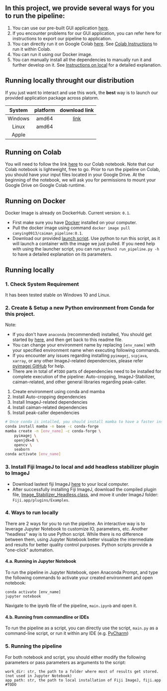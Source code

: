 ## In this project, we provide several ways for you to run the pipeline:  
1. You can use our pre-built GUI application [here](#running-locally-throught-our-distribution).
2. If you encounter problems for our GUI application, you can refer here for instructions to export our pipeline to application.
3. You can directly run it on Google Colab [here](https://colab.research.google.com/drive/1BvHYZRoOla47MwVeV5_0H2-Vko1nm9yW?usp=sharing). See [Colab Instructions](#part-i-running-on-colab) to run it within Colab.  
4. You can run it using our Docker image.
5. You can manually install all the dependencies to manually run it and further develop on it. See [Instructions on local](#part-iii-running-locally) for a detailed explanation.  
## Running locally throught our distribution
If you just want to interact and use this work, the **best** way is to launch our provided application package across platorm.  

| System  | platform |                                     download link                                     |
|:-------:|:--------:|:-------------------------------------------------------------------------------------:|
| Windows |  amd64   | [link](https://github.com/CanYing0913/CaImAn/raw/GUI_dev/build/exe.win-amd64-3.8.zip) |
|  Linux  |  amd64   |                                                                                       |
|  Apple  |          |                                                                                       |
## Running on Colab
You will need to follow the link [here](https://colab.research.google.com/drive/1BvHYZRoOla47MwVeV5_0H2-Vko1nm9yW?usp=sharing) to our Colab notebook. Note that our Colab notebook is lightweight, free to go. Prior to run the pipeline on Colab, you should have your input files located in your Google Drive. At the beginning of the notebook, we will ask you for permissions to mount your Google Drive on Google Colab runtime.  
## Running on Docker  
Docker Image is already on DockerHub. Current version: `0.1`.  
- First make sure you have [Docker](https://www.docker.com/) installed on your computer.  
- Pull the docker image using command `docker image pull canying0913/caiman_pipeline:0.1`.  
- Download our provided [launch script](https://raw.githubusercontent.com/CanYing0913/CaImAn/master/run_pipeline.py). Use python to run this script, as it will launch a container with the image we just pulled. If you need help with using the launcher script, you can run `python3 run_pipeline.py -h` to have a detailed explanation on its parameters.

## Running locally  
### 1. Check System Requirement  
It has been tested stable on Windows 10 and Linux.  
### 2. Create & Setup a new Python environment from Conda for this project.  
Note:  
- If you don't have `anaconda` (recommended) installed, You should get started by [here](https://www.anaconda.com/), and then get back to this readme file.  
- You can change your environment name by replacing `[env_name]` with your specified environment name when executing following commands.
- If you encounter any issues regarding installing `pyimagej`, `scpjava`, `xarray`, or any other ImageJ-related dependencies, please refer [pyimagej GitHub](https://github.com/imagej/pyimagej#readme) for help.
- There are in total of `#TODO` parts of dependencies need to be installed for complete execution of the pipeline: Auto-cropping, ImageJ-Stabilizer, caiman-related, and other general libraries regarding peak-caller.

1. Create environment using conda and mamba
2. Install Auto-cropping dependencies
3. Install ImageJ-related dependencies
4. Install caiman-related dependencies
5. Install peak-caller dependencies

```bash
# Once conda is intalled, you should install mamba to have a faster install time.
conda install mamba -n base -c conda-forge
mamba create -n [env_name] -c conda-forge \
    pyimagej \
    openjdk=8 \
    opencv \
    seaborn
conda activate [env_name]
```

### 3. Install Fiji ImageJ to local and add headless stabilizer plugin to ImageJ
- Download lastest fiji ImageJ [here](https://imagej.net/software/fiji/downloads) to your local computer.  
- After successfully installing Fiji ImageJ, download the compiled plugin file, [Image_Stabilizer_Headless.class](https://github.com/CanYing0913/CalmAn/raw/master/resource/Image_Stabilizer_Headless.class), and move it under ImageJ folder: `Fiji.app/plugins/Examples`.

### 4. Ways to run locally  
There are 2 ways for you to run the pipeline. An interactive way is to leverage Jupyter Notebook to customize IO, parameters, etc. Another "headless" way is to use Python script. While there is no difference between them, using Jupyter Notebook better visualize the intermediate and results for better quality control purposes. Python scripts provide a "one-click" automation.  
#### 4.a. Running in Jupyter Notebook  
To run the pipeline in Jupyter Notebook, open Anaconda Prompt, and type the following commands to activate your created environment and open notebook:
```
conda activate [env_name]
jupyter notebook
```
Navigate to the ipynb file of the pipeline, `main.ipynb` and open it.  
#### 4.b. Running from commandline or IDEs  
To run the pipeline as a script, you can directly use the script, `main.py` as a command-line script, or run it within any IDE (e.g. [PyCharm](https://www.jetbrains.com/pycharm/))  
### 5. Running the pipeline  
For both notebook and script, you should either modify the following parameters or pass parameters as arguments to the script:  
```
work_dir: str, the path to a folder where most of results get stored. (not used in Jupyter Notebook)
app_path: str, the path to local installation of Fiji ImageJ, fiji.app
#TODO

```
